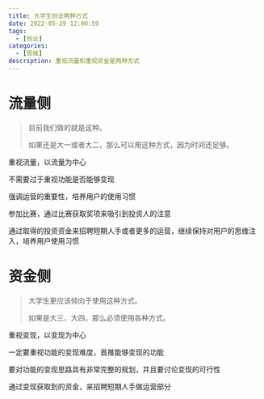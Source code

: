 ```yaml
---
title: 大学生创业两种方式
date: 2022-05-29 12:00:59
tags:
  - [创业]
categories:
  - [思维]
description: 重视流量和重视资金是两种方式
---
```

# 流量侧

> 目前我们做的就是这种。
>
> 如果还是大一或者大二，那么可以用这种方式，因为时间还足够。

重视流量，以流量为中心

不需要过于重视功能是否能够变现

强调运营的重要性，培养用户的使用习惯

参加比赛，通过比赛获取奖项来吸引到投资人的注意

通过取得的投资资金来招聘短期人手或者更多的运营，继续保持对用户的思维注入，培养用户使用习惯

# 资金侧

> 大学生更应该倾向于使用这种方式。
>
> 如果是大三、大四，那么必须使用各种方式。

重视变现，以变现为中心

一定要重视功能的变现难度，首推能够变现的功能

要对功能的变现思路具有非常完整的规划，并且要讨论变现的可行性

通过变现获取到的资金，来招聘短期人手做运营部分
